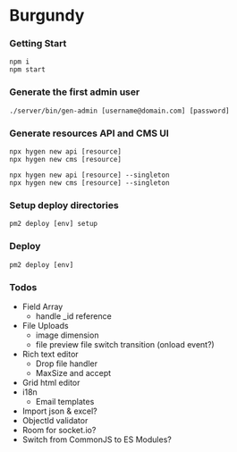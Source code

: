 # Burgundy

### Getting Start
```shell
npm i
npm start
```

### Generate the first admin user
```shell
./server/bin/gen-admin [username@domain.com] [password]
```

### Generate resources API and CMS UI
```shell
npx hygen new api [resource]
npx hygen new cms [resource]
```

```shell
npx hygen new api [resource] --singleton
npx hygen new cms [resource] --singleton
```

### Setup deploy directories

```shell
pm2 deploy [env] setup
```

### Deploy
```shell
pm2 deploy [env]
```

### Todos
- Field Array
    - handle _id reference
- File Uploads
    - image dimension
    - file preview file switch transition (onload event?)
- Rich text editor
    - Drop file handler
    - MaxSize and accept
- Grid html editor
- i18n
    - Email templates
- Import json & excel?
- ObjectId validator
- Room for socket.io?
- Switch from CommonJS to ES Modules?